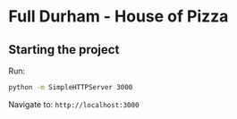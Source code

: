 # Full Durham - House of Pizza

## Starting the project

Run:
```sh
python -m SimpleHTTPServer 3000
```

Navigate to: `http://localhost:3000`
